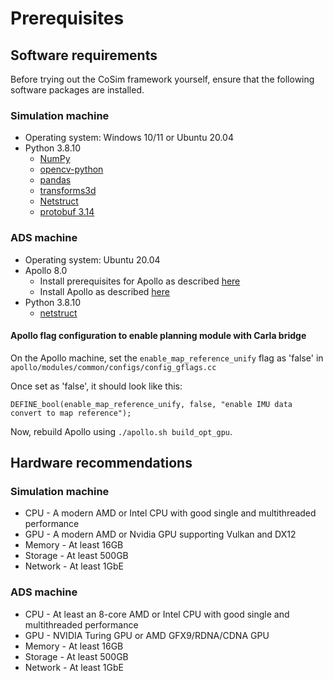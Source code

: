 # Prerequisites

## Software requirements

Before trying out the CoSim framework yourself, ensure that the following software packages are installed.

### Simulation machine

 - Operating system: Windows 10/11 or Ubuntu 20.04
 - Python 3.8.10
   - [NumPy](https://pypi.org/project/numpy/)
   - [opencv-python](https://pypi.org/project/opencv-python/)
   - [pandas](https://pypi.org/project/pandas/)
   - [transforms3d](https://pypi.org/project/transforms3d/)
   - [Netstruct](https://pypi.org/project/netstruct/)
   - [protobuf 3.14](https://pypi.org/project/protobuf/3.14.0/)

### ADS machine
 - Operating system: Ubuntu 20.04
 - Apollo 8.0
    - Install prerequisites for Apollo as described [here](https://github.com/ApolloAuto/apollo/blob/master/docs/01_Installation%20Instructions/prerequisite_software_installation_guide.md)
    - Install Apollo as described [here](https://github.com/ApolloAuto/apollo/blob/master/docs/01_Installation%20Instructions/apollo_software_installation_guide.md)
 - Python 3.8.10
   - [netstruct](https://pypi.org/project/netstruct/)

#### Apollo flag configuration to enable planning module with Carla bridge

On the Apollo machine, set the `enable_map_reference_unify` flag as 'false' in `apollo/modules/common/configs/config_gflags.cc`

Once set as 'false', it should look like this:

`DEFINE_bool(enable_map_reference_unify, false,
            "enable IMU data convert to map reference");`

Now, rebuild Apollo using `./apollo.sh build_opt_gpu`.

## Hardware recommendations

### Simulation machine

 - CPU - A modern AMD or Intel CPU with good single and multithreaded performance
 - GPU - A modern AMD or Nvidia GPU supporting Vulkan and DX12
 - Memory - At least 16GB
 - Storage - At least 500GB
 - Network - At least 1GbE

### ADS machine

 - CPU - At least an 8-core AMD or Intel CPU with good single and multithreaded performance
 - GPU - NVIDIA Turing GPU or AMD GFX9/RDNA/CDNA GPU
 - Memory - At least 16GB
 - Storage - At least 500GB
 - Network - At least 1GbE
 

